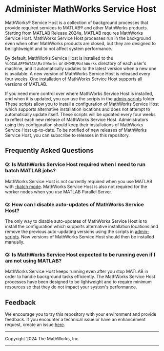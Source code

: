 # Administer MathWorks Service Host

MathWorks&reg; Service Host is a collection of background processes that provide required services to MATLAB&reg; and other MathWorks products. Starting from MATLAB Release 2024a, MATLAB requires MathWorks Service Host. MathWorks Service Host processes run in the background even when other MathWorks products are closed, but they are designed to be lightweight and to not affect system performance.

By default, MathWorks Service Host is installed to the `%LOCALAPPDATA%\MathWorks` or `$HOME/MathWorks` directory of each user's machine, and it automatically updates to the latest version when a new one is available. A new version of MathWorks Service Host is released every four weeks. One installation of MathWorks Service Host supports all versions of MATLAB.

If you need more control over where MathWorks Service Host is installed, and when it is updated, you can use the scripts in the [admin-scripts](./admin-scripts) folder. These scripts allow you to install a configuration of MathWorks Service Host which supports alternative installation locations and does not attempt to automatically update itself. These scripts will be updated every four weeks to reflect each new release of MathWorks Service Host. Administrators using this configuration should keep their installations of MathWorks Service Host up-to-date. To be notified of new releases of MathWorks Service Host, you can subscribe to releases in this repository.

## Frequently Asked Questions

### Q: Is MathWorks Service Host required when I need to run batch MATLAB jobs?
MathWorks Service Host is not currently required when you use MATLAB with [-batch mode](https://mathworks.com/help/matlab/ref/matlabwindows.html). MathWorks Service Host is also not required for the worker nodes when you use MATLAB Parallel Server.

### Q: How can I disable auto-updates of MathWorks Service Host?
The only way to disable auto-updates of MathWorks Service Host is to install the configuration which supports alternative installation locations and remove the previous auto-updating versions using the scripts in [admin-scripts](./admin-scripts). New versions of MathWorks Service Host should then be installed manually.

### Q: Is MathWorks Service Host expected to be running even if I am not using MATLAB?
MathWorks Service Host keeps running even after you stop MATLAB in order to handle background tasks efficiently. The MathWorks Service Host processes have been designed to be lightweight and to require minimum resources so that they do not impact your system's performance.


## Feedback
We encourage you to try this repository with your environment and provide feedback. If you encounter a technical issue or have an enhancement request, create an issue [here](https://github.com/mathworks-ref-arch/administer-mathworks-service-host/issues).

----

Copyright 2024 The MathWorks, Inc.

----
